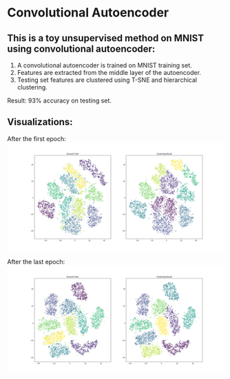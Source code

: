 # Convolutional Autoencoder
## This is a toy unsupervised method on MNIST using convolutional autoencoder:
1. A convolutional autoencoder is trained on MNIST training set.
2. Features are extracted from the middle layer of the autoencoder.
3. Testing set features are clustered using T-SNE and hierarchical clustering.

Result: 93% accuracy on testing set.

## Visualizations:
After the first epoch:
![alt text](./Epoch_0.png " ")

After the last epoch:
![alt text](./Epoch_7.png " ")


